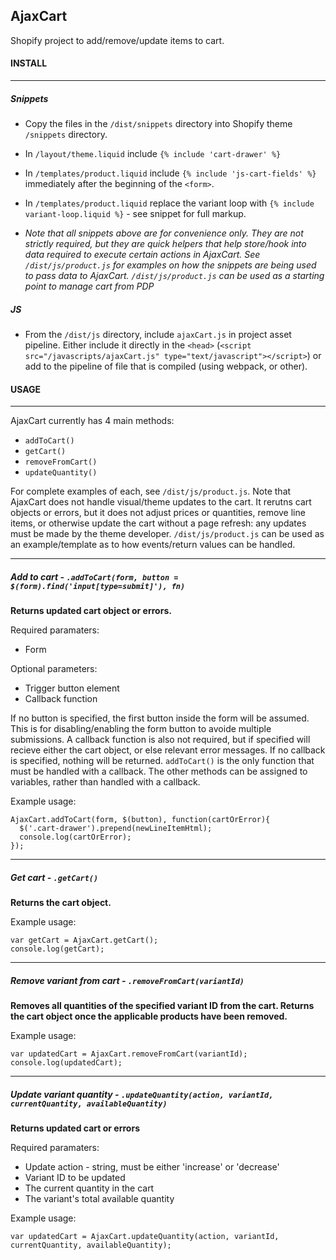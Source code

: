 ## AjaxCart

Shopify project to add/remove/update items to cart.

#### INSTALL
---
##### Snippets

* Copy the files in the `/dist/snippets` directory into Shopify theme `/snippets` directory.

* In `/layout/theme.liquid` include `{% include 'cart-drawer' %}`

* In `/templates/product.liquid` include `{% include 'js-cart-fields' %}` immediately after the beginning of the `<form>`.

* In `/templates/product.liquid` replace the variant loop with `{% include variant-loop.liquid %}` - see snippet for full markup. 

* *Note that all snippets above are for convenience only. They are not strictly required, but they are quick helpers that help store/hook into data required to execute certain actions in AjaxCart. See `/dist/js/product.js` for examples on how the snippets are being used to pass data to AjaxCart. `/dist/js/product.js` can be used as a starting point to manage cart from PDP*

##### JS

* From the `/dist/js` directory, include `ajaxCart.js` in project asset pipeline. Either include it directly in the `<head>` (`<script src="/javascripts/ajaxCart.js" type="text/javascript"></script>`) or add to the pipeline of file that is compiled (using webpack, or other).


#### USAGE
---

AjaxCart currently has 4 main methods:

* `addToCart()`
* `getCart()`
* `removeFromCart()`
* `updateQuantity()`

For complete examples of each, see `/dist/js/product.js`. Note that AjaxCart does not handle visual/theme updates to the cart. It rerutns cart objects or errors, but it does not adjust prices or quantities, remove line items, or otherwise update the cart without a page refresh: any updates must be made by the theme developer. `/dist/js/product.js` can be used as an example/template as to how events/return values can be handled.

---
##### Add to cart - `.addToCart(form, button = $(form).find('input[type=submit]'), fn)`

**Returns updated cart object or errors.**

Required paramaters:
* Form

Optional parameters:
* Trigger button element
* Callback function

If no button is specified, the first button inside the form will be assumed. This is for disabling/enabling the form button to avoide multiple submissions. A callback function is also not required, but if specified will recieve either the cart object, or else relevant error messages. If no callback is specified, nothing will be returned. `addToCart()` is the only function that must be handled with a callback. The other methods can be assigned to variables, rather than handled with a callback.

Example usage:
```
AjaxCart.addToCart(form, $(button), function(cartOrError){
  $('.cart-drawer').prepend(newLineItemHtml);
  console.log(cartOrError);
});
```

---
##### Get cart - `.getCart()`

**Returns the cart object.**

Example usage:
```
var getCart = AjaxCart.getCart();
console.log(getCart);
```


---
##### Remove variant from cart - `.removeFromCart(variantId)`

**Removes all quantities of the specified variant ID from the cart. Returns the cart object once the applicable products have been removed.**

Example usage:
```
var updatedCart = AjaxCart.removeFromCart(variantId);
console.log(updatedCart);
```



---
##### Update variant quantity - `.updateQuantity(action, variantId, currentQuantity, availableQuantity)`

**Returns updated cart or errors**

Required paramaters:
* Update action - string, must be either 'increase' or 'decrease'
* Variant ID to be updated
* The current quantity in the cart
* The variant's total available quantity

Example usage:
```
var updatedCart = AjaxCart.updateQuantity(action, variantId, currentQuantity, availableQuantity);
```




